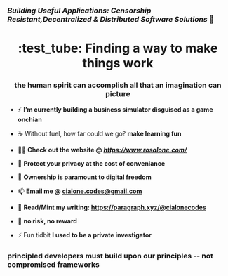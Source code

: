 ### *Building Useful Applications: Censorship Resistant,Decentralized & Distributed Software Solutions*  :rocket: 


<h1 align="center"> :test_tube:  Finding a way to make things work</h1>
<h3 align="center">the human spirit can accomplish all that an imagination can picture</h3>

- ⚡ **I’m currently building a business simulator disguised as a game onchian** 

- :coffee:   Without fuel, how far could we go? **make learning fun**

- 👨‍💻 **Check out the website @ *https://www.rosalone.com/***

- :ninja: **Protect your privacy at the cost of conveniance**

- 💬 **Ownership is paramount to digital freedom**

- 📫 **Email me @ cialone.codes@gmail.com**

- 📄 **Read/Mint my writing: https://paragraph.xyz/@cialonecodes**
  
- :game_die: **no risk, no reward**

- ⚡ Fun tidbit **I used to be a private investigator**

<h3 align="left">principled developers must build upon our principles -- not compromised frameworks</h3>


